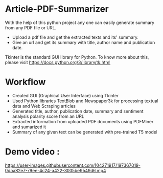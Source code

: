 # Article-PDF-Summarizer

With the help of this python project any one can easily generate summary from any PDF file or URL. 

* Upload a pdf file and get the extracted texts and its' summary.
* Give an url and get its summary with title, author name and publication date.  

Tkinter is the standard GUI library for Python. To know more about this, please visit https://docs.python.org/3/library/tk.html

# Workflow

* Created GUI (Graphical User Interface) using Tkinter
* Used Python libraries TextBlob and Newspaper3k for processing textual data and Web Scraping articles
* Generated title, author, publication date, summary and sentiment analysis polarity score from an URL
* Extracted information from uploaded PDF documents using PDFMiner and sumarized it
* Summary of any given text can be generated with pre-trained T5 model


# Demo video :

https://user-images.githubusercontent.com/104271917/197367019-0daa82e7-79ee-4c24-a422-3005be9549d6.mp4

